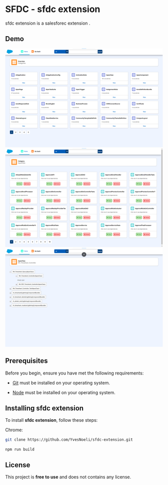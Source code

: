 # SFDC - sfdc extension

sfdc extension is a salesforec extension .

## Demo

![vCard Home Demo](./demo/home.png "Home Demo")
![vCard Meta Demo](./demo/metas.png "Meta Demo")
![vCard Dependencies Demo](./demo/dependencies.png "Dependencies Demo")


## Prerequisites

Before you begin, ensure you have met the following requirements:

* [Git](https://git-scm.com/downloads "Download Git") must be installed on your operating system.


* [Node](https://nodejs.org/en/download "Download Node") must be installed on your operating system.

## Installing sfdc extension

To install **sfdc extension**, follow these steps:

Chrome:

```bash
git clone https://github.com/YvesNoeli/sfdc-extension.git
```

```Node
npm run build
```

## License

This project is **free to use** and does not contains any license.